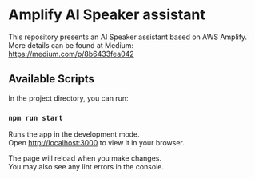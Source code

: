 # Amplify AI Speaker assistant

This repository presents an AI Speaker assistant based on AWS Amplify.
More details can be found at Medium: https://medium.com/p/8b6433fea042

## Available Scripts

In the project directory, you can run:

### `npm run start`

Runs the app in the development mode.\
Open [http://localhost:3000](http://localhost:3000) to view it in your browser.

The page will reload when you make changes.\
You may also see any lint errors in the console.